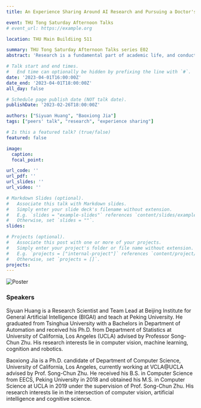 ```yaml
---
title: An Experience Sharing Around AI Research and Pursuing a Doctor's Degree

event: THU Tong Saturday Afternoon Talks
# event_url: https://example.org

location: THU Main Buildiing 511

summary: THU Tong Saturday Afternoon Talks series E02
abstract: 'Research is a fundamental part of academic life, and conducting research can be both exciting and challenging. Choosing the right research topic, finding a supportive mentor, and navigating the research process can be daunting tasks. However, with the right mindset and approach, anyone can overcome these obstacles and excel in their research endeavors. As graduated Ph.D. students, Siyuan and Baoxiong will share their experiences and the research projects they have been working on, offering frontier directions of Computer Vision studies and a deeper look at the life of research and Ph.D.'

# Talk start and end times.
#   End time can optionally be hidden by prefixing the line with `#`.
date: '2023-04-01T16:00:00Z'
date_end: '2023-04-01T18:00:00Z'
all_day: false

# Schedule page publish date (NOT talk date).
publishDate: '2023-02-26T18:00:00Z'

authors: ["Siyuan Huang", "Baoxiong Jia"]
tags: ["peers' talk", "research", "experience sharing"]

# Is this a featured talk? (true/false)
featured: false

image:
  caption: 
  focal_point: 

url_code: ''
url_pdf: ''
url_slides: ''
url_video: ''

# Markdown Slides (optional).
#   Associate this talk with Markdown slides.
#   Simply enter your slide deck's filename without extension.
#   E.g. `slides = "example-slides"` references `content/slides/example-slides.md`.
#   Otherwise, set `slides = ""`.
slides:

# Projects (optional).
#   Associate this post with one or more of your projects.
#   Simply enter your project's folder or file name without extension.
#   E.g. `projects = ["internal-project"]` references `content/project/deep-learning/index.md`.
#   Otherwise, set `projects = []`.
projects:
---
```


![Poster](https://assets.tongclass.ac.cn/events/thu-tong-saturday-afternoon-talks/1.ResearchAndPhD/Poster.png)

### Speakers

Siyuan Huang is a Research Scientist and Team Lead at Beijing Institute for General Artificial Intelligence (BIGAI) and teach at Peking University. He graduated from Tsinghua University with a Bachelors in Department of Automation and received his Ph.D. from Department of Statistics at University of California, Los Angeles (UCLA) advised by Professor Song-Chun Zhu. His research interests lie in computer vision, machine learning, cognition and robotics.

Baoxiong Jia is a Ph.D. candidate of Department of Computer Science, University of California, Los Angeles, currently working at VCLA@UCLA advised by Prof. Song-Chun Zhu. He received his B.S. in Computer Science from EECS, Peking University in 2018 and obtained his M.S. in Computer Science at UCLA in 2019 under the supervision of Prof. Song-Chun Zhu. His research interests lie in the intersection of computer vision, artificial intelligence and cognitive science.